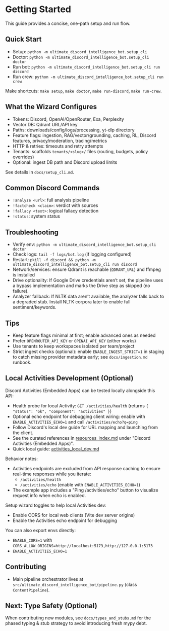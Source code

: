 # Getting Started

This guide provides a concise, one-path setup and run flow.

## Quick Start

- Setup: `python -m ultimate_discord_intelligence_bot.setup_cli`
- Doctor: `python -m ultimate_discord_intelligence_bot.setup_cli doctor`
- Run bot: `python -m ultimate_discord_intelligence_bot.setup_cli run discord`
- Run crew: `python -m ultimate_discord_intelligence_bot.setup_cli run crew`

Make shortcuts: `make setup`, `make doctor`, `make run-discord`, `make run-crew`.

## What the Wizard Configures

- Tokens: Discord, OpenAI/OpenRouter, Exa, Perplexity
- Vector DB: Qdrant URL/API key
- Paths: downloads/config/logs/processing, yt-dlp directory
- Feature flags: ingestion, RAG/vector/grounding, caching, RL, Discord features, privacy/moderation, tracing/metrics
- HTTP & retries: timeouts and retry attempts
- Tenants: scaffolds `tenants/<slug>/` files (routing, budgets, policy overrides)
- Optional: ingest DB path and Discord upload limits

See details in `docs/setup_cli.md`.

## Common Discord Commands

- `!analyze <url>`: full analysis pipeline
- `!factcheck <claim>`: verdict with sources
- `!fallacy <text>`: logical fallacy detection
- `!status`: system status

## Troubleshooting

- Verify env: `python -m ultimate_discord_intelligence_bot.setup_cli doctor`
- Check logs: `tail -f logs/bot.log` (if logging configured)
- Restart: `pkill -f discord && python -m ultimate_discord_intelligence_bot.setup_cli run discord`
- Network/services: ensure Qdrant is reachable (`QDRANT_URL`) and ffmpeg is installed
- Drive optionality: If Google Drive credentials aren’t set, the pipeline uses a
  bypass implementation and marks the Drive step as skipped (no failure).
- Analyzer fallback: If NLTK data aren’t available, the analyzer falls back to a
  degraded stub. Install NLTK corpora later to enable full sentiment/keywords.

## Tips

- Keep feature flags minimal at first; enable advanced ones as needed
- Prefer `OPENROUTER_API_KEY` or `OPENAI_API_KEY` (either works)
- Use tenants to keep workspaces isolated per team/project
- Strict ingest checks (optional): enable `ENABLE_INGEST_STRICT=1` in staging to catch missing provider metadata early; see `docs/ingestion.md` runbook.

## Local Activities Development (Optional)

Discord Activities (Embedded Apps) can be tested locally alongside this API:

- Health probe for local Activity: `GET /activities/health` (returns `{ "status": "ok", "component": "activities" }`)
- Optional echo endpoint for debugging client wiring: enable with `ENABLE_ACTIVITIES_ECHO=1` and call `/activities/echo?q=ping`
- Follow Discord's local dev guide for URL mapping and launching from the client.
- See the curated references in [resources_index.md](resources_index.md) under "Discord Activities (Embedded Apps)".
- Quick local guide: [activities_local_dev.md](activities_local_dev.md)

Behavior notes:

- Activities endpoints are excluded from API response caching to ensure real-time responses while you iterate:
  - `/activities/health`
  - `/activities/echo` (enable with `ENABLE_ACTIVITIES_ECHO=1`)
- The example app includes a "Ping /activities/echo" button to visualize request info when echo is enabled.

Setup wizard toggles to help local Activities dev:

- Enable CORS for local web clients (Vite dev server origins)
- Enable the Activities echo endpoint for debugging

You can also export envs directly:

- `ENABLE_CORS=1` with `CORS_ALLOW_ORIGINS=http://localhost:5173,http://127.0.0.1:5173`
- `ENABLE_ACTIVITIES_ECHO=1`

## Contributing

- Main pipeline orchestrator lives at `src/ultimate_discord_intelligence_bot/pipeline.py` (class `ContentPipeline`).

## Next: Type Safety (Optional)

When contributing new modules, see `docs/types_and_stubs.md` for the phased typing & stub strategy to avoid introducing fresh mypy debt.
